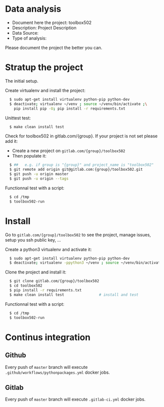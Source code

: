 # Data analysis
- Document here the project: toolbox502
- Description: Project Description
- Data Source:
- Type of analysis:

Please document the project the better you can.

# Stratup the project

The initial setup.

Create virtualenv and install the project:
```bash
  $ sudo apt-get install virtualenv python-pip python-dev
  $ deactivate; virtualenv ~/venv ; source ~/venv/bin/activate ;\
    pip install pip -U; pip install -r requirements.txt
```

Unittest test:
```bash
  $ make clean install test
```

Check for toolbox502 in gitlab.com/{group}.
If your project is not set please add it:

- Create a new project on `gitlab.com/{group}/toolbox502`
- Then populate it:

```bash
  $ ##   e.g. if group is "{group}" and project_name is "toolbox502"
  $ git remote add origin git@gitlab.com:{group}/toolbox502.git
  $ git push -u origin master
  $ git push -u origin --tags
```

Functionnal test with a script:
```bash
  $ cd /tmp
  $ toolbox502-run
```
# Install
Go to `gitlab.com/{group}/toolbox502` to see the project, manage issues,
setup you ssh public key, ...

Create a python3 virtualenv and activate it:
```bash
  $ sudo apt-get install virtualenv python-pip python-dev
  $ deactivate; virtualenv -ppython3 ~/venv ; source ~/venv/bin/activate
```

Clone the project and install it:
```bash
  $ git clone gitlab.com/{group}/toolbox502
  $ cd toolbox502
  $ pip install -r requirements.txt
  $ make clean install test                # install and test
```
Functionnal test with a script:
```bash
  $ cd /tmp
  $ toolbox502-run
``` 

# Continus integration
## Github 
Every push of `master` branch will execute `.github/workflows/pythonpackages.yml` docker jobs.
## Gitlab
Every push of `master` branch will execute `.gitlab-ci.yml` docker jobs.
